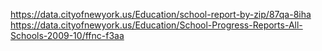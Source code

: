 https://data.cityofnewyork.us/Education/school-report-by-zip/87qa-8iha
https://data.cityofnewyork.us/Education/School-Progress-Reports-All-Schools-2009-10/ffnc-f3aa
